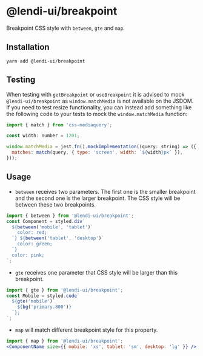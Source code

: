 # @lendi-ui/breakpoint

Breakpoint CSS style with `between`, `gte` and `map`.

## Installation

```
yarn add @lendi-ui/breakpoint
```

## Testing

When testing with `getBreakpoint` or `useBreakpoint` it is advised to mock `@lendi-ui/breakpoint` as `window.matchMedia` is not available on the JSDOM. If you need to test resize functionality, you can instead add something like the following code to your tests to mock the `window.matchMedia` function:

```jsx
import { match } from 'css-mediaquery';

const width: number = 1201;

window.matchMedia = jest.fn().mockImplementation((query: string) => ({
  matches: match(query, { type: 'screen', width: `${width}px` }),
}));
```

## Usage

- `between` receives two parameters. The first one is the smaller breakpoint and the second one is the larger breakpoint. The CSS style will be between these two breakpoints.

```jsx
import { between } from '@lendi-ui/breakpoint';
const Component = styled.div`
  ${between('mobile', 'tablet')`
    color: red;
  `} ${between('tablet', 'desktop')`
    color: green;
  `}
  color: pink;
`;
```

- `gte` receives one parameter that CSS style will be larger than this breakpoint.

```jsx
import { gte } from '@lendi-ui/breakpoint';
const Mobile = styled.code`
  ${gte('mobile')`
    ${bg('primary.800')}
  `};
`;
```

- `map` will match different breakpoint style for this property.

```jsx
import { map } from '@lendi-ui/breakpoint';
<ComponentName size={{ mobile: 'xs', tablet: 'sm', desktop: 'lg' }} />;
```
